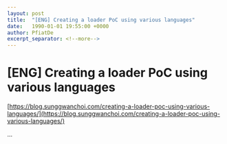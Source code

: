 ```yaml
---
layout: post
title:  "[ENG] Creating a loader PoC using various languages"
date:   1990-01-01 19:55:00 +0000
author: PfiatDe
excerpt_separator: <!--more-->
---
```


# [ENG] Creating a loader PoC using various languages
[https://blog.sunggwanchoi.com/creating-a-loader-poc-using-various-languages/](https://blog.sunggwanchoi.com/creating-a-loader-poc-using-various-languages/)

...
<!--more-->
